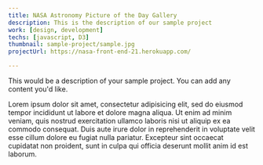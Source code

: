 ```yaml
---
title: NASA Astronomy Picture of the Day Gallery
description: This is the description of our sample project
work: [design, development]
techs: [javascript, D3]
thumbnail: sample-project/sample.jpg
projectUrl: https://nasa-front-end-21.herokuapp.com/

---
```


This would be a description of your sample project. You can add any content you'd like.

Lorem ipsum dolor sit amet, consectetur adipisicing elit, sed do eiusmod
tempor incididunt ut labore et dolore magna aliqua. Ut enim ad minim veniam,
quis nostrud exercitation ullamco laboris nisi ut aliquip ex ea commodo
consequat. Duis aute irure dolor in reprehenderit in voluptate velit esse
cillum dolore eu fugiat nulla pariatur. Excepteur sint occaecat cupidatat non
proident, sunt in culpa qui officia deserunt mollit anim id est laborum.